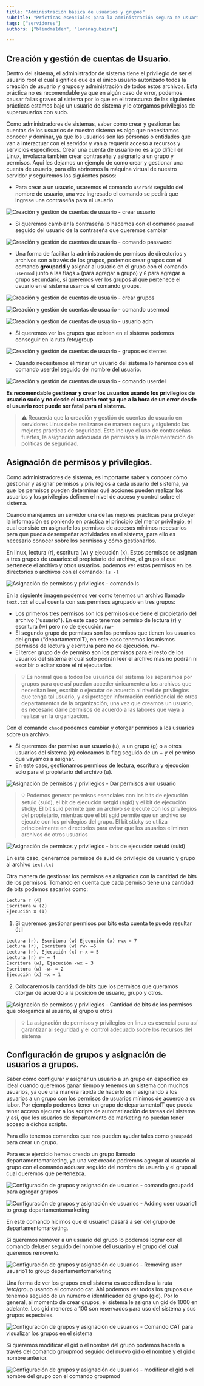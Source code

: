 ```yaml
---
title: "Administración básica de usuarios y grupos"
subtitle: "Prácticas esenciales para la administración segura de usuarios y grupos en servidores Linux: Gestión eficiente y asignación adecuada de permisos."
tags: ["servidores"]
authors: ["blindma1den", "lorenagubaira"]

---
```


## Creación y gestión de cuentas de Usuario.

Dentro del sistema, el administrador de sistema tiene el privilegio de ser el usuario root el cual significa que es el único usuario autorizado todos la creación de usuario y grupos y administración de todos estos archivos. Esta práctica no es recomendable ya que en algún caso de error, podemos causar fallas graves al sistema por lo que en el transcurso de las siguientes prácticas estamos bajo un usuario de sistema y le otorgamos privilegios de superusuarios con sudo.

Como administradores de sistemas, saber como crear y gestionar las cuentas de los usuarios de nuestro sistema es algo que necesitamos conocer y dominar, ya que los usuarios son las personas o entidades que van a interactuar con el servidor y van a requerir acceso a recursos y servicios específicos. Crear una cuenta de usuario no es algo difícil en Linux, involucra también crear contraseña y asignarlo a un grupo y permisos. Aquí les dejamos un ejemplo de como crear y gestionar una cuenta de usuario, para ello abriremos la máquina virtual de nuestro servidor y seguiremos los siguientes pasos:

- Para crear a un usuario, usaremos el comando `useradd` seguido del nombre de usuario, una vez ingresado el comando se pedirá que ingrese una contraseña para el usuario

![Creación y gestión de cuentas de usuario - crear usuario](https://raw.githubusercontent.com/4GeeksAcademy/cybersecurity-syllabus/main/assets/users-groups-management/administracion-basica-de-usuarios-imagen-1.jpg)

- Si queremos cambiar la contraseña lo hacemos con el comando `passwd` seguido del usuario de la contraseña que queremos cambiar

![Creación y gestión de cuentas de usuario - comando password](https://raw.githubusercontent.com/4GeeksAcademy/cybersecurity-syllabus/main/assets/users-groups-management/administracion-basica-de-usuarios-imagen-2.jpg)

- Una forma de facilitar la administración de permisos de directorios y archivos son a través de los grupos, podemos crear grupos con el comando **groupadd** y asignar al usuario en el grupo con el comando `usermod` junto a las flags `a` (para agregar a grupo) y `G` para agregar a grupo secundario, si queremos ver los grupos al que pertenece el usuario en el sistema usamos el comando groups.

![Creación y gestión de cuentas de usuario - crear grupos](https://raw.githubusercontent.com/4GeeksAcademy/cybersecurity-syllabus/main/assets/users-groups-management/administracion-basica-de-usuarios-imagen-3.jpg)

![Creación y gestión de cuentas de usuario - comando usermod](https://raw.githubusercontent.com/4GeeksAcademy/cybersecurity-syllabus/main/assets/users-groups-management/administracion-basica-de-usuarios-imagen-4.jpg)

![Creación y gestión de cuentas de usuario - usuario adm](https://raw.githubusercontent.com/4GeeksAcademy/cybersecurity-syllabus/main/assets/users-groups-management/administracion-basica-de-usuarios-imagen-5.jpg)

- Si queremos ver los grupos que existen en el sistema podemos conseguir en la ruta /etc/group

![Creación y gestión de cuentas de usuario - grupos existentes](https://raw.githubusercontent.com/4GeeksAcademy/cybersecurity-syllabus/main/assets/users-groups-management/administracion-basica-de-usuarios-imagen-6.jpg)

- Cuando necesitemos eliminar un usuario del sistema lo haremos con el comando userdel seguido del nombre del usuario.

![Creación y gestión de cuentas de usuario - comando userdel](https://raw.githubusercontent.com/4GeeksAcademy/cybersecurity-syllabus/main/assets/users-groups-management/administracion-basica-de-usuarios-imagen-7.jpg)

**Es recomendable gestionar y crear los usuarios usando los privilegios de usuario sudo y no desde el usuario root ya que a la hora de un error desde el usuario root puede ser fatal para el sistema.**

> ⚠️ Recuerda que la creación y gestión de cuentas de usuario en servidores Linux debe realizarse de manera segura y siguiendo las mejores prácticas de seguridad. Esto incluye el uso de contraseñas fuertes, la asignación adecuada de permisos y la implementación de políticas de seguridad.

## Asignación de permisos y privilegios.

Como administradores de sistema, es importante saber y conocer cómo gestionar y asignar permisos y privilegios a cada usuario del sistema, ya que los permisos pueden determinar qué acciones pueden realizar los usuarios y los privilegios definen el nivel de acceso y control sobre el sistema.

Cuando manejamos un servidor una de las mejores prácticas para proteger la información es poniendo en práctica el principio del menor privilegio, el cual consiste en asignarle los permisos de accesos mínimos necesarios para que pueda desempeñar actividades en el sistema, para ello es necesario conocer sobre los permisos y cómo gestionarlos.

En linux, lectura (r), escritura (w) y ejecución (x). Estos permisos se asignan a tres grupos de usuarios: el propietario del archivo, el grupo al que pertenece el archivo y otros usuarios. podemos ver estos permisos en los directorios o archivos con el comando: `ls -l`

![Asignación de permisos y privilegios - comando ls](https://raw.githubusercontent.com/4GeeksAcademy/cybersecurity-syllabus/main/assets/users-groups-management/administracion-basica-de-usuarios-privilegios-imagen-1.jpg "comando ls -l nos permite visualizar permisos en los directorios o archivos")

En la siguiente imagen podemos ver como tenemos un archivo llamado `text.txt` el cual cuenta con sus permisos agrupado en tres grupos:

- Los primeros tres permisos son los permisos que tiene el propietario del archivo (“usuario"). En este caso tenemos permiso de lectura (r) y escritura (w) pero no de ejecución. rw-
- El segundo grupo de permisos son los permisos que tienen los usuarios del grupo (“departamentoIT), en este caso tenemos los mismos permisos de lectura y escritura pero no de ejecución. rw-
- El tercer grupo de de permiso son los permisos para el resto de los usuarios del sistema el cual solo podrán leer el archivo mas no podrán ni escribir o editar sobre el ni ejecutarlos

> 💡 Es normal que a todos los usuarios del sistema los separamos por grupos para que así puedan acceder únicamente a los archivos que necesitan leer, escribir o ejecutar de acuerdo al nivel de privilegios que tenga tal usuario, y así proteger información confidencial de otros departamentos de la organización, una vez que creamos un usuario, es necesario darle permisos de acuerdo a las labores que vaya a realizar en la organización.

</aside>

Con el comando `chmod` podemos cambiar y otorgar permisos a los usuarios sobre un archivo.

- Si queremos dar permiso a un usuario (u), a un grupo (g) o a otros usuarios del sistema (o) colocamos la flag seguido de un + y el permiso que vayamos a asignar.
- En este caso, gestionamos permisos de lectura, escritura y ejecución solo para el propietario del archivo (u).

![Asignación de permisos y privilegios - Dar permisos a un usuario](https://raw.githubusercontent.com/4GeeksAcademy/cybersecurity-syllabus/main/assets/users-groups-management/administracion-basica-de-usuarios-privilegios-imagen-2.jpg "Dar permisos a un usuario")

> 💡 Podemos generar permisos esenciales con los bits de ejecución setuid (suid), el bit de ejecución setgid (sgid) y el bit de ejecución sticky. El bit suid permite que un archivo se ejecute con los privilegios del propietario, mientras que el bit sgid permite que un archivo se ejecute con los privilegios del grupo. El bit sticky se utiliza principalmente en directorios para evitar que los usuarios eliminen archivos de otros usuarios

![Asignación de permisos y privilegios - bits de ejecución setuid (suid) ](https://raw.githubusercontent.com/4GeeksAcademy/cybersecurity-syllabus/main/assets/users-groups-management/administracion-basica-de-usuarios-privilegios-imagen-3.jpg "bits de ejecución setuid (suid)")

En este caso, generamos permisos de suid de privilegio de usuario y grupo al archivo `text.txt`

Otra manera de gestionar los permisos es asignarlos con la cantidad de bits de los permisos. Tomando en cuenta que cada permiso tiene una cantidad de bits podemos sacarlos como: 

```txt
Lectura r (4)
Escritura w (2)
Ejecución x (1)
```

1. Si queremos gestionar permisos por bits esta cuenta te puede resultar útil

```txt
Lectura (r), Escritura (w) Ejecución (x) rwx = 7
Lectura (r), Escritura (w) rw- =6
Lectura (r), Ejecución (x) r-x = 5
Lectura (r) r– = 4
Escritura (w), Ejecución -wx = 3
Escritura (w) -w- = 2
Ejecución (x) –x = 1
```

2. Colocaremos la cantidad de bits que los permisos que queramos otorgar de acuerdo a la posición de usuario, grupo y otros.

![Asignación de permisos y privilegios - Cantidad de bits de los permisos que otorgamos al usuario, al grupo u otros ](https://raw.githubusercontent.com/4GeeksAcademy/cybersecurity-syllabus/main/assets/users-groups-management/administracion-basica-de-usuarios-privilegios-imagen-4.jpg "Cantidad de bits de los permisos que otorgamos al usuario, al grupo u otros")
    
> 💡 La asignación de permisos y privilegios en linux es esencial para así garantizar al seguridad y el control adecuado sobre los recursos del sistema
    
## Configuración de grupos y asignación de usuarios a grupos.

Saber cómo configurar y asignar un usuario a un grupo en específico es ideal cuando queremos ganar tiempo y tenemos un sistema con muchos usuarios, ya que una manera rápida de hacerlo es ir asignando a los usuarios a un grupo con los permisos de usuarios mínimos de acuerdo a su labor. Por ejemplo podemos tener un grupo de departamentoIT que pueda tener acceso ejecutar a los scripts de automatización de tareas del sistema y asi, que los usuarios de departamento de marketing no puedan tener acceso a dichos scripts.

Para ello tenemos comandos que nos pueden ayudar tales como `groupadd` para crear un grupo.

Para este ejercicio hemos creado un grupo llamado departamentomarketing, ya una vez creado podremos agregar al usuario al grupo con el comando adduser seguido del nombre de usuario y el grupo al cual queremos que pertenezca.

![Configuración de grupos y asignación de usuarios - comando groupadd para agregar grupos](https://raw.githubusercontent.com/4GeeksAcademy/cybersecurity-syllabus/main/assets/users-groups-management/administracion-basica-de-usuarios-grupos-imagen-1.jpg "groupadd para agregar grupos")

![Configuración de grupos y asignación de usuarios - Adding user usuario1 to group departamentomarketing](https://raw.githubusercontent.com/4GeeksAcademy/cybersecurity-syllabus/main/assets/users-groups-management/administracion-basica-de-usuarios-grupos-imagen-2.jpg "El usuario1 pasará a ser del grupo de departamentomarketing")

En este comando hicimos que el usuario1 pasará a ser del grupo de departamentomarketing.

Si queremos remover a un usuario del grupo lo podemos lograr con el comando deluser seguido del nombre del usuario y el grupo del cual queremos removerlo.

![Configuración de grupos y asignación de usuarios - Removing user usuario1 to group departamentomarketing](https://raw.githubusercontent.com/4GeeksAcademy/cybersecurity-syllabus/main/assets/users-groups-management/administracion-basica-de-usuarios-grupos-imagen-3.jpg "Eliminar usuario1 del grupo de departamentomarketing")

Una forma de ver los grupos en el sistema es accediendo a la ruta /etc/group usando el comando cat. Ahí podemos ver todos los grupos que tenemos seguido de un número o identificador de grupo (gid). Por lo general, al momento de crear grupos, el sistema le asigna un gid de 1000 en adelante. Los gid menores a 100 son reservados para uso del sistema y sus grupos especiales.

![Configuración de grupos y asignación de usuarios - Comando CAT para visualizar los grupos en el sistema](https://raw.githubusercontent.com/4GeeksAcademy/cybersecurity-syllabus/main/assets/users-groups-management/administracion-basica-de-usuarios-grupos-imagen-4.jpg "Comando CAT para visualizar los grupos en el sistema")

Si queremos modificar el gid o el nombre del grupo podemos hacerlo a través del comando groupmod seguido del nuevo gid o el nombre y el gid o nombre anterior.

![Configuración de grupos y asignación de usuarios - modificar el gid o el nombre del grupo con el comando groupmod](https://raw.githubusercontent.com/4GeeksAcademy/cybersecurity-syllabus/main/assets/users-groups-management/administracion-basica-de-usuarios-grupos-imagen-5.jpg "modificar el gid o el nombre del grupo con el comando groupmod 'nombre nuevo o gid' + 'gid o nombre anterior' ")
